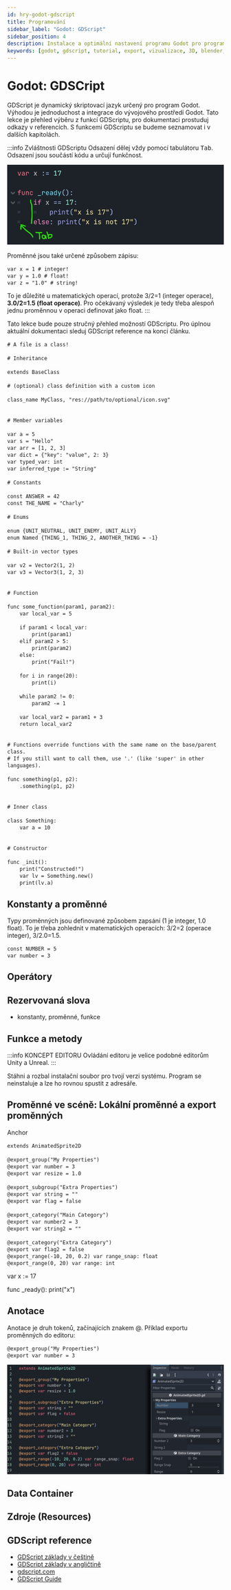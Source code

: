 ```yaml
---
id: hry-godot-gdscript
title: Programování
sidebar_label: "Godot: GDScript"
sidebar_position: 4
description: Instalace a optimální nastavení programu Godot pro programování her
keywords: [godot, gdscript, tutorial, export, vizualizace, 3D, blender, blender3d, instalace, nastavení, digitální modelování]
---
```


# Godot: GDSCript

GDScript je dynamický skriptovací jazyk určený pro program Godot. Výhodou je jednoduchost a integrace do vývojového prostředí Godot. Tato lekce je přehled výběru z funkcí GDScriptu, pro dokumentaci prostuduj odkazy v referencích. S funkcemi GDScriptu se budeme seznamovat i v dalších kapitolách.  

:::info Zvláštnosti GDScriptu
Odsazení dělej vždy pomocí tabulátoru <kbd>Tab</kbd>. Odsazení jsou součástí kódu a určují funkčnost.

![image](./images/tab-gdscript.jpg)

Proměnné jsou také určené způsobem zápisu: 

```gdscript
var x = 1 # integer!
var y = 1.0 # float!
var z = "1.0" # string!
```
To je důležité u matematických operací, protože 3/2=1 (integer operace), **3.0/2=1.5 (float operace)**. Pro očekávaný výsledek je tedy třeba alespoň jednu proměnnou v operaci definovat jako float.
:::

Tato lekce bude pouze stručný přehled možností GDScriptu. Pro úplnou aktuální dokumentaci sleduj GDScript reference na konci článku.
```gdscript
# A file is a class!

# Inheritance

extends BaseClass

# (optional) class definition with a custom icon

class_name MyClass, "res://path/to/optional/icon.svg"


# Member variables

var a = 5
var s = "Hello"
var arr = [1, 2, 3]
var dict = {"key": "value", 2: 3}
var typed_var: int
var inferred_type := "String"

# Constants

const ANSWER = 42
const THE_NAME = "Charly"

# Enums

enum {UNIT_NEUTRAL, UNIT_ENEMY, UNIT_ALLY}
enum Named {THING_1, THING_2, ANOTHER_THING = -1}

# Built-in vector types

var v2 = Vector2(1, 2)
var v3 = Vector3(1, 2, 3)


# Function

func some_function(param1, param2):
    var local_var = 5

    if param1 < local_var:
        print(param1)
    elif param2 > 5:
        print(param2)
    else:
        print("Fail!")

    for i in range(20):
        print(i)

    while param2 != 0:
        param2 -= 1

    var local_var2 = param1 + 3
    return local_var2


# Functions override functions with the same name on the base/parent class.
# If you still want to call them, use '.' (like 'super' in other languages).

func something(p1, p2):
    .something(p1, p2)


# Inner class

class Something:
    var a = 10


# Constructor

func _init():
    print("Constructed!")
    var lv = Something.new()
    print(lv.a)

```

## Konstanty  a proměnné

Typy proměnných jsou definované způsobem zapsání (1 je integer, 1.0 float). To je třeba zohlednit v matematických operacích: 3/2=2 (operace integer), 3/2.0=1.5.

```gdscript {0} title="GDSCRIPT" showLineNumbers
const NUMBER = 5
var number = 3
```

## Operátory

## Rezervovaná slova

- konstanty, proměnné, funkce

## Funkce a metody

:::info KONCEPT EDITORU
Ovládání editoru je velice podobné editorům Unity a Unreal.
:::

Stáhni a rozbal instalační soubor pro tvojí verzi systému.
Program se neinstaluje a lze ho rovnou spustit z adresáře.

## Proměnné ve scéně: Lokální proměnné a export proměnných

Anchor
```gdscript
extends AnimatedSprite2D

@export_group("My Properties")
@export var number = 3
@export var resize = 1.0

@export_subgroup("Extra Properties")
@export var string = ""
@export var flag = false

@export_category("Main Category")
@export var number2 = 3
@export var string2 = ""

@export_category("Extra Category")
@export var flag2 = false
@export_range(-10, 20, 0.2) var range_snap: float
@export_range(0, 20) var range: int
```


var x := 17

func _ready():
	print("x")



## Anotace
Anotace je druh tokenů, začínajících znakem @. Příklad exportu proměnných do editoru:

```gdscript {0} title="GDSCRIPT" showLineNumbers
@export_group("My Properties")
@export var number = 3
```

![image](./images/gdscript-anotations-exports.jpg)


## Data Container

## Zdroje (Resources)

## GDScript reference

- [GDScript základy v češtině](https://docs.godotengine.org/cs/stable/tutorials/scripting/gdscript/gdscript_basics.html)
- [GDScript základy v angličtině](https://docs.godotengine.org/en/stable/tutorials/scripting/gdscript/gdscript_basics.html)
- [gdscript.com](https://gdscript.com/tutorials/)
- [GDScript Guide](https://gamedevacademy.org/complete-gdscript-godot-tutorial/)





